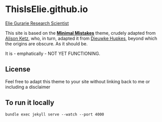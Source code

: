 # ThisIsElie.github.io
[Elie Gurarie Research Scientist](https://eligurarie.github.io/ThisIsElie.github.io/)


This site is based on the **[Minimal Mistakes](http://mmistakes.github.io/minimal-mistakes)** theme, crudely adapted from [Alison Ketz](https://alisonketz.github.io/), who, in turn, adapted it from [Dieuwke Hupkes](https://dieuwkehupkes.github.io), beyond which the origins are obscure. As it should be. 

It is - emphatically - NOT YET FUNCTIONING. 

## License

Feel free to adapt this theme to your site without linking back to me or including a disclaimer

## To run it locally
```
bundle exec jekyll serve --watch --port 4000
```
